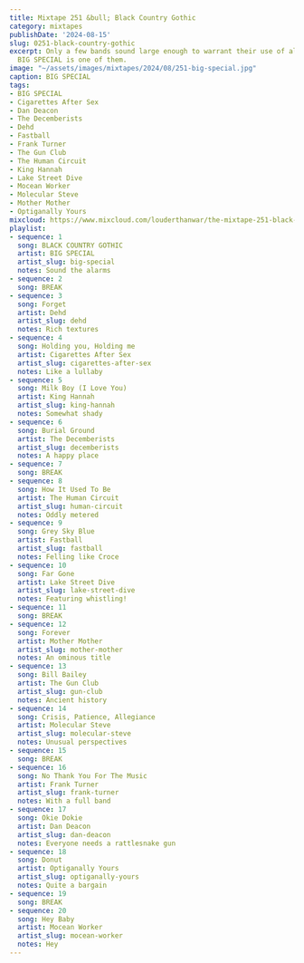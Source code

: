 ```yaml
---
title: Mixtape 251 &bull; Black Country Gothic
category: mixtapes
publishDate: '2024-08-15'
slug: 0251-black-country-gothic
excerpt: Only a few bands sound large enough to warrant their use of all-caps, and
  BIG SPECIAL is one of them.
image: "~/assets/images/mixtapes/2024/08/251-big-special.jpg"
caption: BIG SPECIAL
tags:
- BIG SPECIAL
- Cigarettes After Sex
- Dan Deacon
- The Decemberists
- Dehd
- Fastball
- Frank Turner
- The Gun Club
- The Human Circuit
- King Hannah
- Lake Street Dive
- Mocean Worker
- Molecular Steve
- Mother Mother
- Optiganally Yours
mixcloud: https://www.mixcloud.com/louderthanwar/the-mixtape-251-black-country-gothic-2024-08-15/
playlist:
- sequence: 1
  song: BLACK COUNTRY GOTHIC
  artist: BIG SPECIAL
  artist_slug: big-special
  notes: Sound the alarms
- sequence: 2
  song: BREAK
- sequence: 3
  song: Forget
  artist: Dehd
  artist_slug: dehd
  notes: Rich textures
- sequence: 4
  song: Holding you, Holding me
  artist: Cigarettes After Sex
  artist_slug: cigarettes-after-sex
  notes: Like a lullaby
- sequence: 5
  song: Milk Boy (I Love You)
  artist: King Hannah
  artist_slug: king-hannah
  notes: Somewhat shady
- sequence: 6
  song: Burial Ground
  artist: The Decemberists
  artist_slug: decemberists
  notes: A happy place
- sequence: 7
  song: BREAK
- sequence: 8
  song: How It Used To Be
  artist: The Human Circuit
  artist_slug: human-circuit
  notes: Oddly metered
- sequence: 9
  song: Grey Sky Blue
  artist: Fastball
  artist_slug: fastball
  notes: Felling like Croce
- sequence: 10
  song: Far Gone
  artist: Lake Street Dive
  artist_slug: lake-street-dive
  notes: Featuring whistling!
- sequence: 11
  song: BREAK
- sequence: 12
  song: Forever
  artist: Mother Mother
  artist_slug: mother-mother
  notes: An ominous title
- sequence: 13
  song: Bill Bailey
  artist: The Gun Club
  artist_slug: gun-club
  notes: Ancient history
- sequence: 14
  song: Crisis, Patience, Allegiance
  artist: Molecular Steve
  artist_slug: molecular-steve
  notes: Unusual perspectives
- sequence: 15
  song: BREAK
- sequence: 16
  song: No Thank You For The Music
  artist: Frank Turner
  artist_slug: frank-turner
  notes: With a full band
- sequence: 17
  song: Okie Dokie
  artist: Dan Deacon
  artist_slug: dan-deacon
  notes: Everyone needs a rattlesnake gun
- sequence: 18
  song: Donut
  artist: Optiganally Yours
  artist_slug: optiganally-yours
  notes: Quite a bargain
- sequence: 19
  song: BREAK
- sequence: 20
  song: Hey Baby
  artist: Mocean Worker
  artist_slug: mocean-worker
  notes: Hey
---
```


